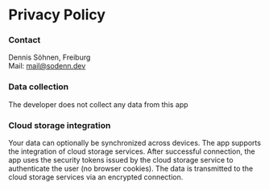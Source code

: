 # Privacy Policy

### Contact
Dennis Söhnen, Freiburg<br />
Mail: mail@sodenn.dev

### Data collection
The developer does not collect any data from this app

### Cloud storage integration
Your data can optionally be synchronized across devices. The app supports the integration of cloud storage services.
After successful connection, the app uses the security tokens issued by the cloud storage service to authenticate the user (no browser cookies).
The data is transmitted to the cloud storage services via an encrypted connection.